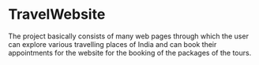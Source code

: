 # TravelWebsite
The project basically consists of many web pages through which the user can explore various travelling places of India and can book their appointments  for the website for the booking of the packages of the tours.
